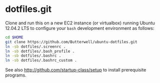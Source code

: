 dotfiles.git
============
Clone and run this on a new EC2 instance (or virtualbox) running Ubuntu 12.04.2 LTS to
configure your `bash` development environment as follows:

```sh
cd $HOME
git clone https://github.com/Butterwell/ubuntu-dotfiles.git
ln -sb dotfiles/.screenrc .
ln -sb dotfiles/.bash_profile .
ln -sb dotfiles/.bashrc .
ln -sb dotfiles/.bashrc_custom .
```

See also http://github.com/startup-class/setup to install prerequisite
programs. 
